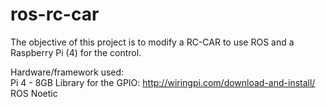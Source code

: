 # ros-rc-car
The objective of this project is to modify a RC-CAR to use ROS and a Raspberry Pi (4) for the control.

Hardware/framework used:  
Pi 4 - 8GB
Library for the GPIO: http://wiringpi.com/download-and-install/
ROS Noetic

